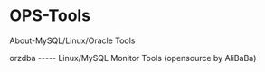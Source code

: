 # OPS-Tools
About-MySQL/Linux/Oracle  Tools 

orzdba ----- Linux/MySQL Monitor Tools (opensource by AliBaBa)
